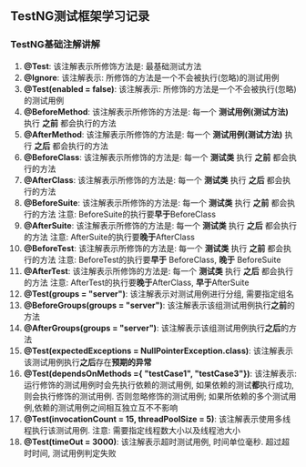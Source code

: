 ## TestNG测试框架学习记录
### TestNG基础注解讲解

1. **@Test**: 该注解表示所修饰方法是: 最基础测试方法
2. **@Ignore**: 该注解表示: 所修饰的方法是一个不会被执行(忽略)的测试用例
3. **@Test(enabled = false)**: 该注解表示: 所修饰的方法是一个不会被执行(忽略)的测试用例
4. **@BeforeMethod**: 该注解表示所修饰的方法是: 每一个 **测试用例(测试方法)** 执行 **之前** 都会执行的方法
5. **@AfterMethod**: 该注解表示所修饰的方法是: 每一个 **测试用例(测试方法)** 执行 **之后** 都会执行的方法
6. **@BeforeClass**: 该注解表示所修饰的方法是: 每一个 **测试类** 执行 **之前** 都会执行的方法
7. **@AfterClass**: 该注解表示所修饰的方法是: 每一个 **测试类** 执行 **之后** 都会执行的方法
8. **@BeforeSuite**: 该注解表示所修饰的方法是: 每一个 **测试类** 执行 **之前** 都会执行的方法 注意: BeforeSuite的执行要**早于**BeforeClass
9. **@AfterSuite**: 该注解表示所修饰的方法是: 每一个 **测试类** 执行 **之后** 都会执行的方法 注意: AfterSuite的执行要**晚于**AfterClass
10. **@BeforeTest**: 该注解表示所修饰的方法是: 每一个 **测试类** 执行 **之前** 都会执行的方法 注意: BeforeTest的执行要**早于** BeforeClass, **晚于** BeforeSuite
11. **@AfterTest**: 该注解表示所修饰的方法是: 每一个 **测试类** 执行 **之后** 都会执行的方法 注意: AfterTest的执行要**晚于**AfterClass, **早于**AfterSuite
12. **@Test(groups = "server")**: 该注解表示对测试用例进行分组, 需要指定组名
13. **@BeforeGroups(groups = "server")**: 该注解表示该组测试用例执行**之前**的方法
14. **@AfterGroups(groups = "server")**: 该注解表示该组测试用例执行**之后**的方法
15. **@Test(expectedExceptions = NullPointerException.class)**: 该注解表示该测试用例执行**之后**存在**预期的异常**
16. **@Test(dependsOnMethods ={ "testCase1", "testCase3"})**: 该注解表示:运行修饰的测试用例时会先执行依赖的测试用例, 如果依赖的测试**都**执行成功, 则会执行修饰的测试用例. 否则忽略修饰的测试用例; 如果所依赖的多个测试用例,依赖的测试用例之间相互独立互不不影响
17. **@Test(invocationCount = 15, threadPoolSize = 5)**: 该注解表示使用多线程执行该测试用例. 注意: 需要指定线程数大小以及线程池大小
18. **@Test(timeOut = 3000)**:  该注解表示超时测试用例, 时间单位毫秒. 超过超时时间, 测试用例判定失败
